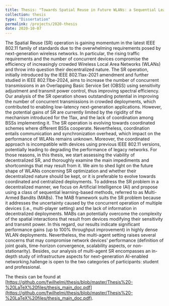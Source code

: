 ```yaml
---
title: Thesis: "Towards Spatial Reuse in Future WLANs: a Sequential Learning Approach"
collection: thesis
type: "Dissertation"
permalink: /projects/2020-thesis
date: 2020-10-07
---
```


The Spatial Reuse (SR) operation is gaining momentum in the latest IEEE 802.11 family of standards due to the overwhelming requirements posed by next-generation wireless networks. In particular, the rising traffic requirements and the number of concurrent devices compromise the efficiency of increasingly crowded Wireless Local Area Networks (WLANs) and throw into question their decentralized nature. The SR operation, initially introduced by the IEEE 802.11ax-2021 amendment and further studied in IEEE 802.11be-2024, aims to increase the number of concurrent transmissions in an Overlapping Basic Service Set (OBSS) using sensitivity adjustment and transmit power control, thus improving spectral efficiency. Our analysis of the SR operation shows outstanding potential in improving the number of concurrent transmissions in crowded deployments, which contributed to enabling low-latency next-generation applications. However, the potential gains of SR are currently limited by the rigidity of the mechanism introduced for the 11ax, and the lack of coordination among BSSs implementing it. The SR operation is evolving towards coordinated schemes where different BSSs cooperate. Nevertheless, coordination entails communication and synchronization overhead, which impact on the performance of WLANs remains unknown. Moreover, the coordinated approach is incompatible with devices using previous IEEE 802.11 versions, potentially leading to degrading the performance of legacy networks. For those reasons, in this thesis, we start assessing the viability of decentralized SR, and thoroughly examine the main impediments and shortcomings that may result from it. We aim to shed light on the future shape of WLANs concerning SR optimization and whether their decentralized nature should be kept, or it is preferable to evolve towards coordinated and centralized deployments. To address the SR problem in a decentralized manner, we focus on Artificial Intelligence (AI) and propose using a class of sequential learning-based methods, referred to as Multi-Armed Bandits (MABs). The MAB framework suits the SR problem because it addresses the uncertainty caused by the concurrent operation of multiple devices (i.e., multi-player setting) and the lack of information in decentralized deployments. MABs can potentially overcome the complexity of the spatial interactions that result from devices modifying their sensitivity and transmit power. In this regard, our results indicate significant performance gains (up to 100% throughput improvement) in highly dense WLAN deployments. Nevertheless, the multi-agent setting raises several concerns that may compromise network devices' performance (definition of joint goals, time-horizon convergence, scalability aspects, or non-stationarity). Besides, our analysis of multi-agent SR encompasses an in-depth study of infrastructure aspects for next-generation AI-enabled networking.hallenge is open to the two categories of participants: student and professional.

The thesis can be found at [https://github.com/fwilhelmi/thesis/blob/master/Thesis%20-%20LaTeX%20files/thesis_main_doc.pdf](https://github.com/fwilhelmi/thesis/blob/master/Thesis%20-%20LaTeX%20files/thesis_main_doc.pdf).